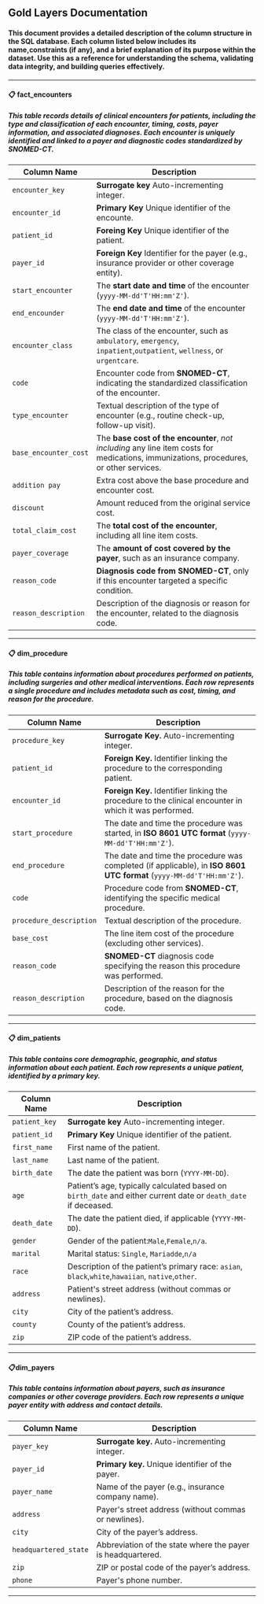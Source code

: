 ## Gold Layers Documentation

#### This document provides a detailed description of the column structure in the SQL database. Each column listed below includes its name,constraints (if any), and a brief explanation of its purpose within the dataset.  Use this as a reference for understanding the schema, validating data integrity, and building queries effectively.
---
#### 📋 fact_encounters
##### This table records details of clinical encounters for patients, including the type and classification of each encounter, timing, costs, payer information, and associated diagnoses. Each encounter is uniquely identified and linked to a payer and diagnostic codes standardized by SNOMED-CT.

| **Column Name**           | **Description**                                                                                                                        |
| -----------------------   | -------------------------------------------------------------------------------------------------------------------------------------- |
| `encounter_key`           | **Surrogate key**  Auto-incrementing integer.                                                                                          |
| `encounter_id`            | **Primary Key** Unique identifier of the encounte.                                                                                     |
| `patient_id`              | **Foreing Key** Unique identifier of the patient.                                                                                      |
| `payer_id`                | **Foreign Key** Identifier for the payer (e.g., insurance provider or other coverage entity).                                          |
| `start_encounter`         | The **start date and time** of the encounter (`yyyy-MM-dd'T'HH:mm'Z'`).                                                                |
| `end_encounder`           | The **end date and time** of the encounter (`yyyy-MM-dd'T'HH:mm'Z'`).                                                                  |
| `encounter_class`         | The class of the encounter, such as `ambulatory`, `emergency`, `inpatient`,`outpatient`, `wellness`, or `urgentcare`.                  |
| `code`                    | Encounter code from **SNOMED-CT**, indicating the standardized classification of the encounter.                                        |
| `type_encounter`          | Textual description of the type of encounter (e.g., routine check-up, follow-up visit).                                                |
| `base_encounter_cost`     | The **base cost of the encounter**, *not including* any line item costs for medications, immunizations, procedures, or other services. |
| `addition pay`            | Extra cost above the base procedure and encounter cost.                                                                                |
| `discount`                | Amount reduced from the original service cost.                                                                                         |
| `total_claim_cost`        | The **total cost of the encounter**, including all line item costs.                                                                    |
| `payer_coverage`          | The **amount of cost covered by the payer**, such as an insurance company.                                                             |
| `reason_code`             | **Diagnosis code from SNOMED-CT**, only if this encounter targeted a specific condition.                                               |
| `reason_description`      | Description of the diagnosis or reason for the encounter, related to the diagnosis code.                                               |
---

#### 📋 dim_procedure
##### This table contains information about procedures performed on patients, including surgeries and other medical interventions. Each row represents a single procedure and includes metadata such as cost, timing, and reason for the procedure.

| Column Name             | Description                                                                                                          |
| ----------------------- | -------------------------------------------------------------------------------------------------------------------- |
| `procedure_key`         | **Surrogate Key.** Auto-incrementing integer.                                                                        |
| `patient_id`            | **Foreign Key.** Identifier linking the procedure to the corresponding patient.                                      |
| `encounter_id`          | **Foreign Key.** Identifier linking the procedure to the clinical encounter in which it was performed.               |
| `start_procedure`       | The date and time the procedure was started, in **ISO 8601 UTC format** (`yyyy-MM-dd'T'HH:mm'Z'`).                   |
| `end_procedure`         | The date and time the procedure was completed (if applicable), in **ISO 8601 UTC format** (`yyyy-MM-dd'T'HH:mm'Z'`). |
| `code`                  | Procedure code from **SNOMED-CT**, identifying the specific medical procedure.                                       |
| `procedure_description` | Textual description of the procedure.                                                                                |
| `base_cost`             | The line item cost of the procedure (excluding other services).                                                      |
| `reason_code`           | **SNOMED-CT** diagnosis code specifying the reason this procedure was performed.                                     |
| `reason_description`    | Description of the reason for the procedure, based on the diagnosis code.                                            |
---



#### 📋 dim_patients
##### This table contains core demographic, geographic, and status information about each patient. Each row represents a unique patient, identified by a primary key. 
| Column Name   | Description                                                                                                    |
| ------------- | -------------------------------------------------------------------------------------------------------------- |
| `patient_key` | **Surrogate key** Auto-incrementing integer.                                                                   |
| `patient_id`  | **Primary Key** Unique identifier of the patient.                                                              |
| `first_name`  | First name of the patient.                                                                                     |
| `last_name`   | Last name of the patient.                                                                                      |
| `birth_date`  | The date the patient was born (`YYYY-MM-DD`).                                                                  |
| `age`         | Patient’s age, typically calculated based on `birth_date` and either current date or `death_date` if deceased. |
| `death_date`  | The date the patient died, if applicable (`YYYY-MM-DD`).                                                       |
| `gender`      | Gender of the patient:`Male`,`Female`,`n/a`.                                                                   |
| `marital`     | Marital status: `Single`, `Mariadde`,`n/a`                                                                     |
| `race`        | Description of the patient’s primary race: `asian`, `black`,`white`,`hawaiian`, `native`,`other`.              |
| `address`     | Patient's street address (without commas or newlines).                                                         |
| `city`        | City of the patient’s address.                                                                                 |
| `county`      | County of the patient’s address.                                                                               |
| `zip`         | ZIP code of the patient’s address.                                                                             |
---

#### 📋dim_payers
##### This table contains information about payers, such as insurance companies or other coverage providers. Each row represents a unique payer entity with address and contact details.

| Column Name           | Description                                                 |
| --------------------- | ----------------------------------------------------------- |
| `payer_key`           | **Surrogate key.** Auto-incrementing integer.               |
| `payer_id`            | **Primary key.** Unique identifier of the payer.            |
| `payer_name`          | Name of the payer (e.g., insurance company name).           |
| `address`             | Payer's street address (without commas or newlines).        |
| `city`                | City of the payer’s address.                                |
| `headquartered_state` | Abbreviation of the state where the payer is headquartered. |
| `zip`                 | ZIP or postal code of the payer’s address.                  |
| `phone`               | Payer's phone number.                                       |
---
